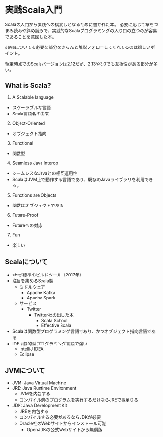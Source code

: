 # 実践Scala入門

Scalaの入門から実践への橋渡しとなるために書かれた本。
必要に応じて章をつまみ読みや斜め読みで、実践的なScalaプログラミングの入り口の立つのが容易であることを意図した本。

Javaについても必要な部分をきちんと解説フォローしてくれてるのは嬉しいポイント。

執筆時点でのScalaバージョンは2.12だが、2.13や3.0でも互換性がある部分が多い。

## What is Scala?

1. A Scalable language
  - スケーラブルな言語
  - Scala言語名の由来
2. Object-Oriented
  - オブジェクト指向
3. Functional
  - 関数型
4. Seamless Java Interop
  - シームレスなJavaとの相互運用性
  - ScalaはJVM上で動作する言語であり、既存のJavaライブラリを利用できる。
5. Functions are Objects
  - 関数はオブジェクトである
6. Future-Proof
  - Futureへの対応
7. Fun
  - 楽しい

## Scalaについて

- sbtが標準のビルドツール（2017年）
- 注目を集めるScala製
  - ミドルウェア
    - Apache Kafka
    - Apache Spark
  - サービス
    - Twitter
      - Twitter社の出した本
        - Scala School
        - Effective Scala
- Scalaは関数型プログラミング言語であり、かつオブジェクト指向言語である
- IDEは静的型プログラミング言語で強い
  - IntelliJ IDEA
  - Eclipse

## JVMについて

- JVM: Java Virtual Machine
- JRE: Java Runtime Environment
  - JVMを内包する
  - コンパイル済のプログラムを実行するだけならJREで事足りる
- JDK: Java Development Kit
  - JREを内包する
  - コンパイルする必要があるならJDKが必要
  - Oracle社のWebサイトからインストール可能
    - OpenJDKの公式Webサイトから無償版

